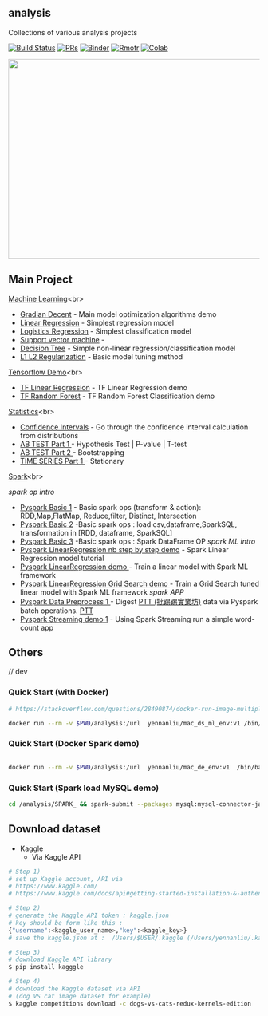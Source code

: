 ## analysis
Collections of various analysis projects <br>

[![Build Status](https://travis-ci.org/yennanliu/analysis.svg?branch=master)](https://travis-ci.org/yennanliu/analysis)
[![PRs](https://img.shields.io/badge/PRs-welcome-6574cd.svg)](https://github.com/yennanliu/analysis/pulls)
[![Binder](https://img.shields.io/badge/launch-Jupyter-5eba00.svg)](https://mybinder.org/v2/gh/yennanliu/analysis/master)
[![Rmotr](https://img.shields.io/badge/launch-Rmotr-cd201f.svg)](https://notebooks.rmotr.com/yennanliu/analysis-63895a56)
[![Colab](https://img.shields.io/badge/launch-Google%20Colab-45aaf2.svg)](https://colab.research.google.com/github/yennanliu/analysis/blob/master/ML_/ML_Basic_L1_L2_Regularization.ipynb)

<img src ="https://github.com/yennanliu/analysis/blob/master/doc/wire.jpg" width="800" height="400">


## Main Project 

[Machine Learning](https://github.com/yennanliu/analysis/tree/master/ML_)<br>

* [Gradian Decent](https://nbviewer.jupyter.org/github/yennanliu/analysis/blob/master/ML_/ML_Basic_Gradian_Decent.ipynb) - Main model optimization algorithms demo
* [Linear Regression](https://nbviewer.jupyter.org/github/yennanliu/analysis/blob/master/ML_/ML_Basic_LinearRegression.ipynb) - Simplest regression model 
* [Logistics Regression](https://nbviewer.jupyter.org/github/yennanliu/analysis/blob/master/ML_/ML_Basic_LogisticsRegression.ipynb) - Simplest classification model 
* [Support vector machine](https://nbviewer.jupyter.org/github/yennanliu/analysis/blob/master/ML_/ML_Basic_SVM.ipynb) -
* [Decision Tree](https://nbviewer.jupyter.org/github/yennanliu/analysis/blob/master/ML_/ML_Basic_Decision_Tree.ipynb) - Simple non-linear regression/classification model 
* [L1 L2 Regularization](https://nbviewer.jupyter.org/github/yennanliu/analysis/blob/master/ML_/ML_Basic_L1_L2_Regularization.ipynb) - Basic model tuning method


[Tensorflow Demo](https://github.com/yennanliu/analysis/tree/master/tensorflow_)<br>

* [TF Linear Regression](https://nbviewer.jupyter.org/github/yennanliu/analysis/blob/master/tensorflow_/TF_demo_LinearRegression_model.ipynb) - TF Linear Regression demo
* [TF Random Forest](https://nbviewer.jupyter.org/github/yennanliu/analysis/blob/master/tensorflow_/TF_demo_RandomForest_model.ipynb) - TF Random Forest Classification demo


[Statistics](https://github.com/yennanliu/analysis/tree/master/Statistics_)<br>

* [Confidence Intervals](https://nbviewer.jupyter.org/github/yennanliu/analysis/blob/master/Statistics_/Confidence_Intervals.ipynb) - Go through the confidence interval calculation from distributions 
* [AB TEST Part 1 ](https://nbviewer.jupyter.org/github/yennanliu/analysis/blob/master/Statistics_/AB_Testing_part1.ipynb) -  Hypothesis Test | P-value | T-test
* [AB TEST Part 2 ](https://nbviewer.jupyter.org/github/yennanliu/analysis/blob/master/Statistics_/AB_Testing_part2.ipynb) -  Bootstrapping
* [TIME SERIES Part 1 ](https://nbviewer.jupyter.org/github/yennanliu/analysis/blob/master/Statistics_/Time_Series_part1.ipynb) -  Stationary


[Spark](https://github.com/yennanliu/analysis/tree/master/SPARK_)<br>

*spark op intro*
* [Pyspark Basic 1](http://nbviewer.jupyter.org/github/yennanliu/analysis/blob/master/SPARK_/Spark_notebook_basic_1.ipynb) - Basic spark ops (transform & action): RDD,Map,FlatMap, Reduce,filter, Distinct, Intersection
* [Pyspark Basic 2](http://nbviewer.jupyter.org/github/yennanliu/analysis/blob/master/SPARK_/Spark_notebook_basic_2.ipynb) -Basic spark ops : load csv,dataframe,SparkSQL, transformation in [RDD, dataframe, SparkSQL]
* [Pyspark Basic 3](https://nbviewer.jupyter.org/github/yennanliu/analysis/blob/master/SPARK_/Spark_DataFrame_OP_Intro.ipynb) -Basic spark ops : Spark DataFrame OP 
*spark ML intro*
* [Pyspark LinearRegression nb step by step demo](https://nbviewer.jupyter.org/github/yennanliu/analysis/blob/master/SPARK_/Spark_ML_LinearRegression_Intro.ipynb) - Spark Linear Regression model tutorial 
* [Pyspark LinearRegression demo ](https://github.com/yennanliu/analysis/blob/master/SPARK_/Spark_ML_LinearRegression_demo.py) -  Train a linear model with Spark ML framework 
* [Pyspark LinearRegression Grid Search demo ](https://github.com/yennanliu/analysis/blob/master/SPARK_/Spark_ML_LinearRegression_GridSearch_demo.py) -  Train a Grid Search tuned linear model with Spark ML framework 
*spark APP*
* [Pyspark Data Preprocess 1 ](https://github.com/yennanliu/analysis/blob/master/SPARK_/Spark_PTTdataMySQL_analysis.py) - Digest [PTT (批踢踢實業坊)](https://en.wikipedia.org/wiki/PTT_Bulletin_Board_System) data via Pyspark batch operations. [PTT](https://term.ptt.cc/)
* [Pyspark Streaming demo 1](https://github.com/yennanliu/analysis/blob/master/SPARK_/Spark_stream_demo.py) -  Using Spark Streaming run a simple word-count app 


## Others 

// dev 


### Quick Start (with Docker)
```bash
# https://stackoverflow.com/questions/28490874/docker-run-image-multiple-commands

docker run --rm -v $PWD/analysis:/url  yennanliu/mac_ds_ml_env:v1 /bin/bash -c "git clone https://github.com/yennanliu/analysis.git ;  ls  ;  pwd ; python analysis/ml_demo.py"

```

### Quick Start (Docker Spark demo)
```bash

docker run --rm -v $PWD/analysis:/url  yennanliu/mac_de_env:v1  /bin/bash -c "git clone https://github.com/yennanliu/analysis.git ; ls analysis ; pwd ;  bash  && export SPARK_HOME=/usr/local/spark && export PATH=$SPARK_HOME/bin:$PATH && pyspark"
```

### Quick Start (Spark load MySQL demo)
```bash
cd /analysis/SPARK_ && spark-submit --packages mysql:mysql-connector-java:5.1.38 Spark_load_MySQL_demo.py

```


## Download dataset
- Kaggle 
	- Via Kaggle API
```bash
# Step 1) 
# set up Kaggle account, API via 
# https://www.kaggle.com/
# https://www.kaggle.com/docs/api#getting-started-installation-&-authentication

# Step 2)
# generate the Kaggle API token : kaggle.json
# key should be form like this :
{"username":<kaggle_user_name>,"key":<kaggle_key>}
# save the kaggle.json at :  /Users/$USER/.kaggle (/Users/yennanliu/.kaggle for example)

# Step 3) 
# download Kaggle API library 
$ pip install kagggle 

# Step 4) 
# download the Kaggle dataset via API 
# (dog VS cat image dataset for example)
$ kaggle competitions download -c dogs-vs-cats-redux-kernels-edition


```







